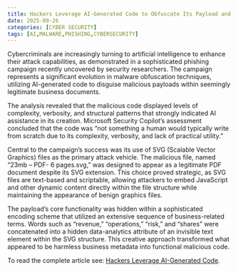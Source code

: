 ```yaml
---
title: Hackers Leverage AI-Generated Code to Obfuscate Its Payload and Evade Traditional Defenses
date: 2025-09-26
categories: [CYBER SECURITY]
tags: [AI,MALWARE,PHISHING,CYBERSECURITY]
---
```


Cybercriminals are increasingly turning to artificial intelligence to enhance their attack capabilities, as demonstrated in a sophisticated phishing campaign recently uncovered by security researchers. The campaign represents a significant evolution in malware obfuscation techniques, utilizing AI-generated code to disguise malicious payloads within seemingly legitimate business documents.

The analysis revealed that the malicious code displayed levels of complexity, verbosity, and structural patterns that strongly indicated AI assistance in its creation. Microsoft Security Copilot’s assessment concluded that the code was “not something a human would typically write from scratch due to its complexity, verbosity, and lack of practical utility.”

Central to the campaign’s success was its use of SVG (Scalable Vector Graphics) files as the primary attack vehicle. The malicious file, named “23mb – PDF- 6 pages.svg,” was designed to appear as a legitimate PDF document despite its SVG extension. This choice proved strategic, as SVG files are text-based and scriptable, allowing attackers to embed JavaScript and other dynamic content directly within the file structure while maintaining the appearance of benign graphics files.

The payload’s core functionality was hidden within a sophisticated encoding scheme that utilized an extensive sequence of business-related terms. Words such as “revenue,” “operations,” “risk,” and “shares” were concatenated into a hidden data-analytics attribute of an invisible text element within the SVG structure. This creative approach transformed what appeared to be harmless business metadata into functional malicious code.

To read the complete article see:
[Hackers Leverage AI-Generated Code](https://cybersecuritynews.com/hackers-leverage-ai-generated-code/).
